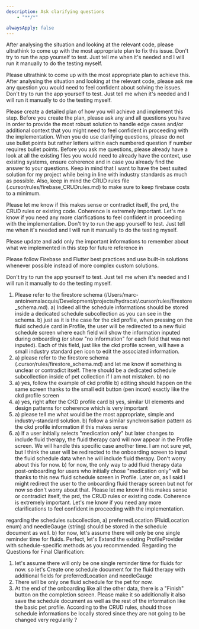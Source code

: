 ```yaml
---
description: Ask clarifying questions
    - "**/*"

alwaysApply: false
---
```


After analysing the situation and looking at the relevant code, please ultrathink to come up with the most appropriate plan to fix this issue. Don't try to run the app yourself to test. Just tell me when it's needed and I will run it manually to do the testing myself.

Please ultrathink to come up with the most appropriate plan to achieve this. After analysing the situation and looking at the relevant code, please ask me any question you would need to feel confident about solving the issues. Don't try to run the app yourself to test. Just tell me when it's needed and I will run it manually to do the testing myself.

Please create a detailed plan of how you will achieve and implement this step.
Before you create the plan, please ask any and all questions you have in order to provide the most robust solution to handle edge cases and/or additional context that you might need to feel confident in proceeding with the implementation. When you do use clarifying questions, please do not use bullet points but rather letters within each numbered question if number requires bullet points. Before you ask me questions, please already have a look at all the existing files you would need to already have the context, use existing systems, ensure coherence and in case you already find the answer to your questions. Keep in mind that I want to have the best suited solution for my project while being in line with industry standards as much as possible. Also, keep in mind the CRUD rules file (.cursor/rules/firebase_CRUDrules.md) to make sure to keep firebase costs to a minimum.

Please let me know if this makes sense or contradict itself, the prd, the CRUD rules or existing code. Coherence is extremely important. Let's me know if you need any more clarifications to feel confident in proceeding with the implementation. Don't try to run the app yourself to test. Just tell me when it's needed and I will run it manually to do the testing myself.

Please update and add only the important informations to remember about what we implemented in this step for future reference in 

Please follow Firebase and Flutter best practices and use built-in solutions whenever possible instead of more complex custom solutions.

Don't try to run the app yourself to test. Just tell me when it's needed and I will run it manually to do the testing myself.


1. Please refer to the firestore schema (/Users/marc-antoinemalacquis/Development/projects/hydracat/.cursor/rules/firestore_schema.md). a) Indeed all the schedule informations should be stored inside a dedicated schedule subcollection as you can see in the schema. b) just as it is the case for the ckd profile, when pressing on the fluid schedule card in Profile, the user will be redirected to a new fluid schedule screen where each field will show the information inputed during onboarding (or show "no information" for each field that was not inputed). Each of this field, just like the ckd profile screen, will have a small industry standard pen icon to edit the associated information.
2. a) please refer to the firestore schema (.cursor/rules/firestore_schema.md) and let me know if something is unclear or contradict itself. There should be a dedicated schedule subcollection inside of pet collection if I am not mistaken. b) no
3. a) yes, follow the example of ckd profile
b) editing should happen on the same screen thanks to the small edit button (pen incon) exactly like the ckd profile screen
4. a) yes, right after the CKD profile card
b) yes, similar UI elements and design patterns for coherence which is very important
5. a) please tell me what would be the most appropriate, simple and industry-standard solution. b) follow a similar synchronisation pattern as the ckd profile information if this makes sense
6. a) If a user initially selects "medication only" but later changes to include fluid therapy, the fluid therapy card will now appear in the Profile screen. We will handle this specific case another time. I am not sure yet, but I think the user will be redirected to the onboarding screen to input the fluid schedule data when he will include fluid therapy. Don't worry about this for now.
b) for now, the only way to add
  fluid therapy data post-onboarding for users who initially chose "medication only" will be thanks to this new fluid schedule screen in Profile. Later on, as I said I might redirect the user to the onboarding fluid therapy screen but not for now so don't worry about that.
Please let me know if this makes sense or contradict itself, the prd, the CRUD rules or existing code. Coherence is extremely important. Let's me know if you need any more clarifications to feel confident in proceeding with the implementation.  


regarding the schedules subcollection, a) preferredLocation (FluidLocation enum)
and needleGauge (string) should be stored in the schedule document as well. b) for now, let's assume there will only be one single reminder time for fluids.
Perfect, let's Extend the existing ProfileProvider with schedule-specific
   methods as you recommended.
Regarding the Questions for Final Clarification:
1. let's assume there will only be one single reminder time for fluids for now. so let's Create one schedule document for the fluid therapy with additional fields for preferredLocation and needleGauge
2. There will be only one fluid schedule for the pet for now.
3. At the end of the onboarding like all the other data, there is a "Finish" button on the completion screen. Please make it so additionally it also save the schedule document as well as the rest of the information like the basic pet profile.
According to the CRUD rules, should those schedule informations be locally stored since they are not going to be changed very regularily ?